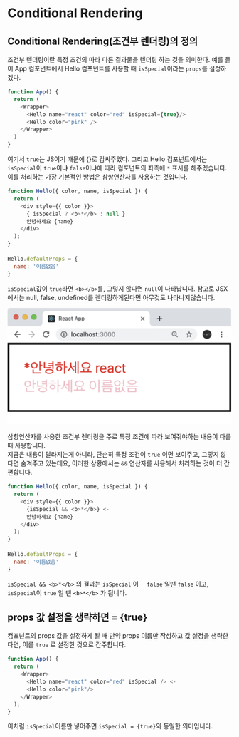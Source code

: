 # Conditional Rendering

## Conditional Rendering(조건부 렌더링)의 정의
조건부 렌더링이란 특정 조건의 따라 다른 결과물을 렌더링 하는 것을 의미한다.
예를 들어 App 컴포넌트에서 Hello 컴포넌트를 사용할 때 `isSpecial`이라는 `props`를 설정하겠다.
```Javascript
function App() {
  return (
    <Wrapper>
      <Hello name="react" color="red" isSpecial={true}/>
      <Hello color="pink" />
    </Wrapper>
  )
}
```
여기서 `true`는 JS이기 때문에 {}로 감싸주었다.
그리고 Hello 컴포넌트에서는 `isSpecial`이 `true`이냐 `false`이냐에 따라 컴포넌트의 좌측에 `*` 표시를 해주겠습니다. 이를 처리하는 가장 기본적인 방법은 삼항연산자를 사용하는 것입니다.
```Javascript
function Hello({ color, name, isSpecial }) {
  return (
    <div style={{ color }}>
      { isSpecial ? <b>*</b> : null }
      안녕하세요 {name}
    </div>
  );
}

Hello.defaultProps = {
  name: '이름없음'
}
```
`isSpecial`값이 `true`라면 `<b></b>`를, 그렇지 않다면 `null`이 나타납니다. 참고로 JSX에서는 null, false, undefined를 렌더링하게된다면 아무것도 나타나지않습니다.

<img src = "img/isSpecial.png"/>

삼항연산자를 사용한 조건부 렌더링을 주로 특정 조건에 따라 보여줘야하는 내용이 다를 때 사용합니다.<br/>
지금은 내용이 달라지는게 아니라, 단순히 특정 조건이 `true` 이면 보여주고, 그렇지 않다면 숨겨주고 있는데요, 이러한 상황에서는 `&&` 연산자를 사용해서 처리하는 것이 더 간편합니다.
```Javascript
function Hello({ color, name, isSpecial }) {
  return (
    <div style={{ color }}>
      {isSpecial && <b>*</b>} <-
      안녕하세요 {name}
    </div>
  );
}

Hello.defaultProps = {
  name: '이름없음'
}
```
`isSpecial && <b>*</b>` 의 결과는 `isSpecial` 이 `  false` 일땐 `false` 이고, `isSpecial`이 `true` 일 땐 `<b>*</b>` 가 됩니다.

## props 값 설정을 생략하면 = {true}

컴포넌트의 props 값을 설정하게 될 때 만약 props 이름만 작성하고 값 설정을 생략한다면, 이를 `true` 로 설정한 것으로 간주합니다.
```Javascript
function App() {
  return (
    <Wrapper>
      <Hello name="react" color="red" isSpecial /> <-
      <Hello color="pink"/>
    </Wrapper>
  );
}
```
이처럼 `isSpecial`이름만 넣어주면 `isSpecial = {true}`와 동일한 의미입니다.